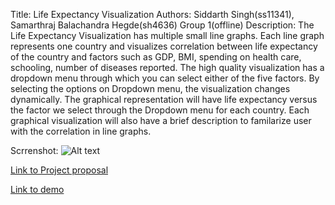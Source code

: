 Title: Life Expectancy Visualization
Authors: Siddarth Singh(ss11341), Samarthraj Balachandra Hegde(sh4636)
Group 1(offline)
Description: The Life Expectancy Visualization has multiple small line graphs. Each line graph represents one country and visualizes 
correlation between life expectancy of the country and factors such as GDP, BMI, spending on health care, schooling, number of diseases reported.
The high quality visualization has a dropdown menu through which you can select either of the five factors. By selecting the 
options on Dropdown menu, the visualization changes dynamically. The graphical representation will have life expectancy versus
the factor we select through the Dropdown menu for each country. Each graphical visualization will also have a brief description
to familarize user with the correlation in line graphs. 

Scrrenshot: 
![Alt text](/blob/master/screenshot.jpg?raw=true "Title")

[Link to Project proposal](https://github.com/NYU-VIS-FALL2018/storytelling-group-1/blob/master/proposal.pdf) 


[Link to demo](https://nyu-vis-fall2018.github.io/storytelling-group-1/)
